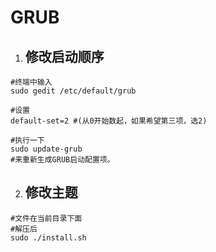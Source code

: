 # GRUB



1. ## 修改启动顺序

```shell
#终端中输入 
sudo gedit /etc/default/grub  

#设置
default-set=2 #(从0开始数起，如果希望第三项，选2)

#执行一下
sudo update-grub
#来重新生成GRUB启动配置项。
```



2. ## 修改主题

```shell
#文件在当前目录下面
#解压后
sudo ./install.sh
```



